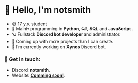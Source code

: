 # 👋 Hello, I'm notsmith

- 😅 17 y.o. student
- 🎉 Mainly programming in **Python**, **C#**, **SQL** and **JavaScript** .
- 🪐 Fullstack **Discord bot developer** and administrator.
- 🌱 Coming up with more projects than I can create.
- 🔭 I’m currently working on **Xynos** Discord bot.

### 💬 Get in touch:
- Discord: **notsmith**.
- Website: **[Comming soon!](https://notsmith.repl.co)**.
